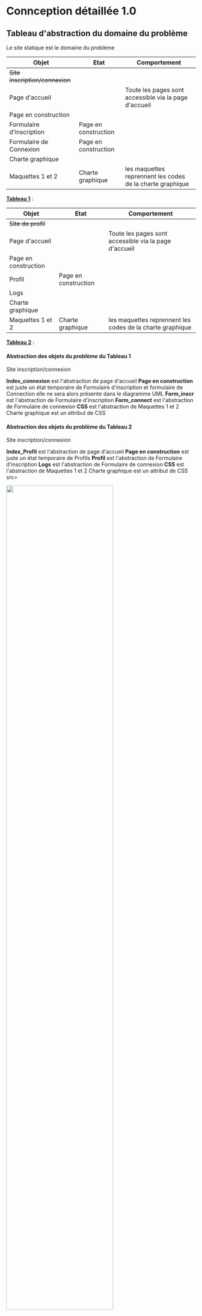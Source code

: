 # Connception détaillée 1.0

## Tableau d'abstraction du domaine du problème

Le site statique est le domaine du problème

| Objet                                        | Etat               |Comportement                                |
|----------------------------------------------|--------------------|--------------------------------------------|
|~~Site inscription/connexion~~                |                    |                                            |
| Page d'accueil                               |                    |Toute les pages sont accessible via la page d'accueil|
| Page en construction                         |                    |                                            |
| Formulaire d'inscription                     |Page en construction|                                            |
| Formulaire de Connexion                      |Page en construction|                                            |
| Charte graphique                             |                    |                                            |
| Maquettes 1 et 2                             |Charte graphique    |les maquettes reprennent les codes de la charte graphique|

<u> **Tableau 1**</u> : 


| Objet                                        | Etat               |Comportement                                |
|----------------------------------------------|--------------------|--------------------------------------------|
|~~Site de profil~~                            |                    |                                            |
| Page d'accueil                               |                    |Toute les pages sont accessible via la page d'accueil|
| Page en construction                         |                    |                                            |
| Profil                                       |Page en construction|                                            |
| Logs                                         |                    |                                            |
| Charte graphique                             |                    |                                            |
| Maquettes 1 et 2                             |Charte graphique    |les maquettes reprennent les codes de la charte graphique|

<u> **Tableau 2**</u> : 

#### Abstraction des objets du problème du Tableau 1 

Site inscription/connexion 

**Index_connexion** est l'abstraction de page d'accueil 
**Page en construction** est juste un état temporaire de Formulaire d'inscription et formulaire de Connection elle ne sera alors présente dans le diagramme UML
**Form_inscr** est l'abstraction de Formulaire d'inscription
**Form_connect** est l'abstraction de Formulaire de connexion
**CSS** est l'abstraction de Maquettes 1 et 2
Charte graphique est un attribut de CSS


#### Abstraction des objets du problème du Tableau 2 

Site inscription/connexion 

**Index_Profil** est l'abstraction de page d'accueil 
**Page en construction** est juste un état temporaire de Profils 
**Profil** est l'abstraction de Formulaire d'inscription 
**Logs** est l'abstraction de Formulaire de connexion 
**CSS** est l'abstraction de Maquettes 1 et 2
Charte graphique est un attribut de CSS src=

<img src='https://cdn.discordapp.com/attachments/1148278381767569508/1164586366148022314/Main.jpg?ex=6543c092&is=65314b92&hm=0ecbffa0382b3ea3437a615fa3b958f211888d5cab23d39f475e89683a4d6156&' width=75%>